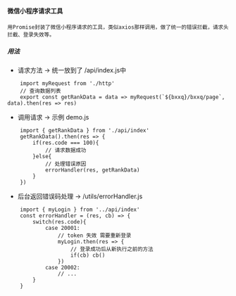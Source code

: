 ####    微信小程序请求工具

    用Promise封装了微信小程序请求的工具，类似axios那样调用，做了统一的错误拦截，请求头拦截、登录失效等。

#####   用法

+ 请求方法 -> 统一放到了 /api/index.js中
```
    import myRequest from './http'
    // 查询数据列表
    export const getRankData = data => myRequest(`${bxxq}/bxxq/page`, data).then(res => res)
```

+ 调用请求 -> 示例 demo.js
```
    import { getRankData } from './api/index'
    getRankData().then(res => {
        if(res.code === 100){
            // 请求数据成功
        }else{
            // 处理错误原因
            errorHandler(res, getRankData)
        }
    })
```

+ 后台返回错误码处理 -> /utils/errorHandler.js
```
    import { myLogin } from '../api/index'
    const errorHandler = (res, cb) => {
        switch(res.code){
            case 20001:
                // token 失效 需要重新登录
                myLogin.then(res => {
                    // 登录成功后从新执行之前的方法
                    if(cb) cb()
                })
            case 20002:
                // ...
        }
    }
```